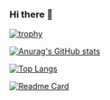 ### Hi there 👋

[![trophy](https://github-profile-trophy.vercel.app/?username=duny-explorer)](https://github.com/ryo-ma/github-profile-trophy)

[![Anurag's GitHub stats](https://github-readme-stats.vercel.app/api?username=duny-explorer&show_icons=true&theme=github_dark)
](https://github.com/anuraghazra/github-readme-stats)

[![Top Langs](https://github-readme-stats.vercel.app/api/top-langs/?username=duny-explorer&layout=compact)](https://github.com/anuraghazra/github-readme-stats)

[![Readme Card](https://github-readme-stats.vercel.app/api/pin/?username=duny-explorer&repo=github-readme-stats&theme=github_dark)](https://github.com/anuraghazra/github-readme-stats)
<!--
**duny-explorer/duny-explorer** is a ✨ _special_ ✨ repository because its `README.md` (this file) appears on your GitHub profile.

Here are some ideas to get you started:

- 🔭 I’m currently working on ...
- 🌱 I’m currently learning ...
- 👯 I’m looking to collaborate on ...
- 🤔 I’m looking for help with ...
- 💬 Ask me about ...
- 📫 How to reach me: ...
- 😄 Pronouns: ...
- ⚡ Fun fact: ...
-->
